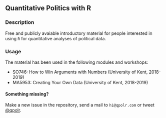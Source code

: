 Quantitative Politics with R
---

### Description

Free and publicly avaiable introductory material for people interested in using `R` for quantitative analyses of political data.

### Usage

The material has been used in the following modules and workshops:

- SO746: How to Win Arguments with Numbers (University of Kent, 2018-2019)
- MA5953: Creating Your Own Data (University of Kent, 2018-2019)

#### Something missing?

Make a new issue in the repository, send a mail to `hi@qpolr.com` or tweet [@qpolr](https://twitter.com/qpolr).